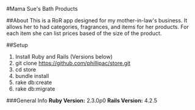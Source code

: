 #Mama Sue's Bath Products

##About
This is a RoR app designed for my mother-in-law's business. It allows her
to had categories, fragrances, and items for her products. For each item
she can list prices based of the size of the product.

##Setup
1. Install Ruby and Rails (Versions below)
2. git clone https://github.com/phillipac/store.git 
3. cd store
4. bundle install
5. rake db:create
6. rake db:migrate

###General Info
**Ruby Version:** 2.3.0p0
**Rails Version:** 4.2.5